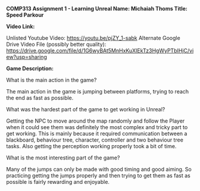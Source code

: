 **COMP313 Assignment 1 - Learning Unreal
Name: Michaiah Thoms
Title: Speed Parkour**

**Video Link:**

Unlisted Youtube Video: https://youtu.be/pjZY_1-sabk
Alternate Google Drive Video File (possibly better quality):
https://drive.google.com/file/d/1G6wyBAt5MnHxKuXIEkTz3HgWyPTbIHjC/view?usp=sharing

**Game Description:**

What is the main action in the game?

The main action in the game is jumping between platforms, trying to reach the end as fast as possible.

What was the hardest part of the game to get working in Unreal?

Getting the NPC to move around the map randomly and follow the Player when it could see them was definitely the most complex and tricky part to get working. This is mainly because it required communication between a blackboard, behaviour tree, character, controller and two behaviour tree tasks. Also getting the perception working properly took a bit of time.

What is the most interesting part of the game?

Many of the jumps can only be made with good timing and good aiming. So practicing getting the jumps properly and then trying to get them as fast as possible is fairly rewarding and enjoyable.